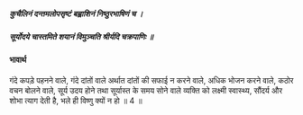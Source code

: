 ##### कुचैलिनं दन्तमलोपसृष्टं बह्वाशिनं निष्ठुरभाषिणं च ।
##### सूर्योदये चास्तमिते शयानं विमुञ्चति श्रीर्यदि चक्रपाणिः ॥

#### भावार्थ

गंदे कपड़े पहनने वाले, गंदे दांतों वाले अर्थात दांतों की सफाई न करने वाले, अधिक भोजन करने वाले, कठोर वचन बोलने वाले, सूर्य उदय होने तथा सूर्यास्त के समय सोने वाले व्यक्ति को लक्ष्मी स्वास्थ्य, सौंदर्य और शोभा त्याग देती है, भले ही विष्णु क्यों न हो ॥ 4 ॥